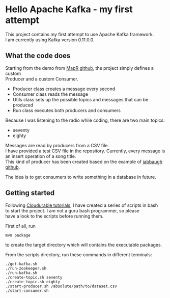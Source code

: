 # Hello Apache Kafka - my first attempt

This project contains my first attempt to use Apache Kafka framework.  
I am currently using Kafka version 0.11.0.0.  

## What the code does
Starting from the demo from [MapR github](https://github.com/mapr-demos/kafka-sample-programs), the project simply defines a custom  
Producer and a custom Consumer.  
* Producer class creates a message every second
* Consumer class reads the message  
* Utils class sets up the possible topics and messages that can be produced  
* Run class executes both producers and consumers  

Because I was listening to the radio while coding, there are two main topics:  
* seventy  
* eighty  

Messages are read by producers from a CSV file.  
I have provided a test CSV file in the repository.
Currently, every message is an insert operation of a song title.    
This kind of producer has been created based on the example of [jabbaugh github](https://github.com/jabbaugh/kafka-producer).  

The idea is to get consumers to write something in a database in future.  

## Getting started
Following [Cloudurable tutorials](http://cloudurable.com/blog/kafka-tutorial/index.html), I have created a series of scripts in bash  
to start the project. I am not a guru bash programmer, so please  
have a look to the scripts before running them.  

First of all, run  
```
mvn package
```
to create the target directory which will contains the executable packages.  

From the scripts directory, run these commands in different terminals:
```
./get-kafka.sh
./run-zookeeper.sh
./run-kafka.sh
./create-topic.sh seventy
./create-topic.sh eighty
./start-producer.sh /absolute/path/to/dataset.csv
./start-consumer.sh
```
